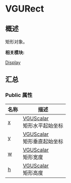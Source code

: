 # VGURect


## 概述

矩形对象。

**相关模块:**

[Display](_display.md)


## 汇总


### Public 属性

  | 名称 | 描述 | 
| -------- | -------- |
| [x](_display.md#x-44) | [VGUScalar](_display.md#vguscalar)<br/>矩形水平起始坐标 | 
| [y](_display.md#y-44) | [VGUScalar](_display.md#vguscalar)<br/>矩形垂直起始坐标 | 
| [w](_display.md#w-22) | [VGUScalar](_display.md#vguscalar)<br/>矩形宽度 | 
| [h](_display.md#h-22) | [VGUScalar](_display.md#vguscalar)<br/>矩形高度 | 
